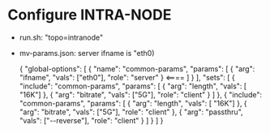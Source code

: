 # Configure INTRA-NODE
 - run.sh: "topo=intranode"
 - mv-params.json: server ifname is "eth0)

	{
	  "global-options": [
	    {
	      "name": "common-params",
	      "params": [
	        { "arg": "ifname", "vals": ["eth0"], "role": "server" } <====
	      ]
	    }
	  ],
	  "sets": [
	    {
	      "include": "common-params",
	      "params": [
	        { "arg": "length", "vals": [ "16K"] },
	        { "arg": "bitrate", "vals": ["5G"], "role": "client" }
	      ]
	    },
	    {
	      "include": "common-params",
	      "params": [
	        { "arg": "length", "vals": [ "16K"] },
	        { "arg": "bitrate", "vals": ["5G"], "role": "client" },
	        { "arg": "passthru", "vals": ["--reverse"], "role": "client" }
	      ]
	    }
	  ]
	}

